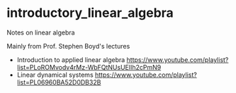 # introductory_linear_algebra

Notes on linear algebra

Mainly from Prof. Stephen Boyd's lectures
* Introduction to applied linear algebra https://www.youtube.com/playlist?list=PLoROMvodv4rMz-WbFQtNUsUElIh2cPmN9
* Linear dynamical systems https://www.youtube.com/playlist?list=PL06960BA52D0DB32B
